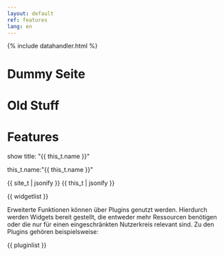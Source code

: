 ```yaml
---
layout: default
ref: features
lang: en
---
```


{% include datahandler.html %}

Dummy Seite
===========

Old Stuff
=========

Features
========

show title: "{{ this_t.name }}"

this_t.name:"{{ this_t.name }}"

{{ site_t | jsonify }}
{{ this_t | jsonify }}

{{ widgetlist }}

Erweiterte Funktionen können über Plugins genutzt werden. Hierdurch werden
Widgets bereit gestellt, die entweder mehr Ressourcen benötigen oder die nur
für einen eingeschränkten Nutzerkreis relevant sind. Zu den Plugins gehören
beispielsweise:

{{ pluginlist }}